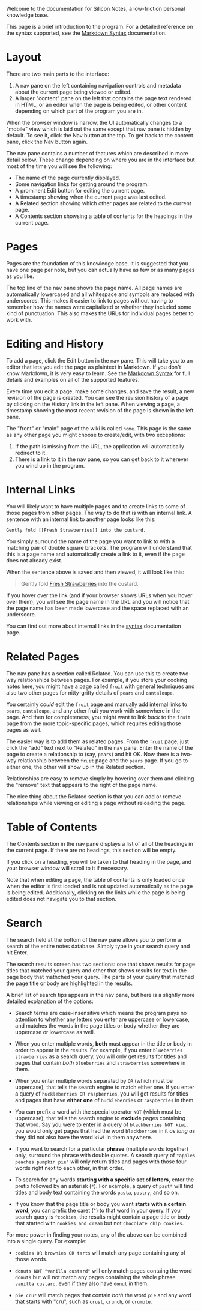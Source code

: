 Welcome to the documentation for Silicon Notes, a low-friction personal
knowledge base.

This page is a brief introduction to the program. For a detailed reference on
the syntax supported, see the [Markdown Syntax](/docs/syntax) documentation.

# Layout

There are two main parts to the interface:

1. A nav pane on the left containing navigation controls and metadata about the current page being viewed or edited.
2. A larger "content" pane on the left that contains the page text rendered in HTML, or an editor when the page is being edited, or other content depending on which part of the program you are in.

When the browser window is narrow, the UI automatically changes to a "mobile"
view which is laid out the same except that nav pane is hidden by default. To
see it, click the Nav button at the top. To get back to the content pane,
click the Nav button again.

The nav pane contains a number of features which are described in more detail
below. These change depending on where you are in the interface but most of the
time you will see the following:

* The name of the page currently displayed.
* Some navigation links for getting around the program.
* A prominent Edit button for editing the current page.
* A timestamp showing when the current page was last edited.
* A Related section showing which other pages are related to the current page.
* A Contents section showsing a table of contents for the headings in the current page.

# Pages

Pages are the foundation of this knowledge base. It is suggested that you
have one page per note, but you can actually have as few or as many pages as
you like.

The top line of the nav pane shows the page name. All page names are
automatically lowercased and all whitespace and symbols are replaced with
underscores. This makes it easier to link to pages without having to remember
how the names were capitalized or whether they included some kind of
punctuation. This also makes the URLs for individual pages better to work with.

# Editing and History

To add a page, click the Edit button in the nav pane. This will take you to
an editor that lets you edit the page as plaintext in Markdown. If you don't
know Markdown, it is very easy to learn. See the [Markdown
Syntax](/docs/syntax) for full details and examples on all of the supported
features.

Every time you edit a page, make some changes, and save the result, a new
revision of the page is created. You can see the revision history of a page
by clicking on the History link in the left pane. When viewing a page, a
timestamp showing the most recent revision of the page is shown in the left
pane.

The "front" or "main" page of the wiki is called `home`. This page is the same
as any other page you might choose to create/edit, with two exceptions:

1. If the path is missing from the URL, the application will automatically redirect to it.
2. There is a link to it in the nav pane, so you can get back to it wherever you wind up in the program.

# Internal Links

You will likely want to have multiple pages and to create links to some of
those pages from other pages. The way to do that is with an internal link.
A sentence with an internal link to another page looks like this:

```
Gently fold [[Fresh Strawberries]] into the custard.
```

You simply surround the name of the page you want to link to with a matching
pair of double square brackets. The program will understand that this is a page
name and automatically create a link to it, even if the page does not already
exist.

When the sentence above is saved and then viewed, it will look like this:

> Gently fold [Fresh Strawberries](/view/fresh_strawberries) into the custard.

If you hover over the link (and if your browser shows URLs when you hover over
them), you will see the page name in the URL and you will notice that the page
name has been made lowercase and the space replaced with an underscore.

You can find out more about internal links in the [syntax](/docs/syntax)
documentation page.

# Related Pages

The nav pane has a section called Related. You can use this to create two-way
relationships between pages. For example, if you store your cooking notes here,
you might have a page called `fruit` with general techniques and also two
other pages for nitty-gritty details of `pears` and `cantaloupe`.

You certainly _could_ edit the `fruit` page and manually add internal links
to `pears`, `cantaloupe`, and any other fruit you work with somewhere in the
page. And then for completeness, you might want to link _back_ to the `fruit`
page from the more topic-specific pages, which requires editing those pages as
well.

The easier way is to add them as related pages. From the `fruit` page, just
click the "add" text next to "Related" in the nav pane. Enter the name of the
page to create a relationship to (say, `pears`) and hit OK. Now there is a
two-way relationship between the `fruit` page and the `pears` page. If you go
to either one, the other will show up in the Related section.

Relationships are easy to remove simply by hovering over them and clicking the
"remove" text that appears to the right of the page name.

The nice thing about the Related section is that you can add or remove
relationships while viewing or editing a page without reloading the page.

# Table of Contents

The Contents section in the nav pane displays a list of all of the headings in
the current page. If there are no headings, this section will be empty.

If you click on a heading, you will be taken to that heading in the page, and
your browser window will scroll to it if necessary.

Note that when editing a page, the table of contents is only loaded once
when the editor is first loaded and is not updated automatically as the page
is being edited. Additionally, clicking on the links while the page is being
edited does not navigate you to that section.

# Search

The search field at the bottom of the nav pane allows you to perform a search
of the entire notes database. Simply type in your search query and hit Enter.

The search results screen has two sections: one that shows results for page
titles that matched your query and other that shows results for text in the
page body that mathched your query. The parts of your query that matched the
page title or body are highlighted in the results.

A brief list of search tips appears in the nav pane, but here is a slightly
more detailed explanation of the options:

* Search terms are case-insensitive which means the program pays no attention to whether any letters you enter are uppercase or lowercase, and matches the words in the page titles or body whether they are uppercase or lowercase as well.

* When you enter multiple words, **both** must appear in the title or body in order to appear in the results. For example, if you enter `blueberries strawberries` as a search query, you will only get results for titles and pages that contain _both_ `blueberries` and `strawberries` somewhere in them.

* When you enter multiple words separated by `OR` (which must be uppercase), that tells the search engine to match either one. If you enter a query of `huckleberries OR raspberries`, you will get results for titles and pages that have **either one** of `huckleberries` or `raspberries` in them.

* You can prefix a word with the special operator `NOT` (which must be uppercase), that tells the search engine to **exclude** pages containing that word. Say you were to enter in a query of `blackberries NOT kiwi`, you would only get pages that had the word `blackberries` in it _as long as_ they did not also have the word `kiwi` in them anywhere.

* If you want to search for a particular **phrase** (multiple words together) only, surround the phrase with double quotes. A search query of `"apples peaches pumpkin pie"` will only return titles and pages with those four words right next to each other, in that order.

* To search for any words **starting with a specific set of letters**, enter the prefix followed by an asterisk (`*`). For example, a query of `past*` will find titles and body text containing the words `pasta`, `pastry`, and so on.

* If you know that the page title or body you want **starts with a certain word**, you can prefix the caret (`^`) to that word in your query. If your search query is `^cookies`, the results might contain a page title or body that started with `cookies and cream` but not `chocolate chip cookies`.

For more power in finding your notes, any of the above can be combined into a
single query. For example:

* `cookies OR brownies OR tarts` will match any page containing any of those words.

* `donuts NOT "vanilla custard"` will only match pages containg the word `donuts` but will not match any pages containing the whole phrase `vanilla custard`, even if they also have `donut` in them.

* `pie cru*` will match pages that contain _both_ the word `pie` and any word that starts with "cru", such as `crust`, `crunch`, or `crumble`.
